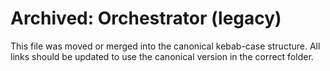 # Archived: Orchestrator (legacy)

This file was moved or merged into the canonical kebab-case structure. All links should be updated to use the canonical version in the correct folder.
